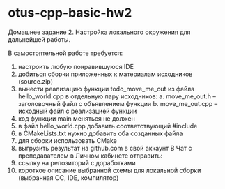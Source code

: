# otus-cpp-basic-hw2

Домашнее задание 2.
Настройка локального окружения для дальнейшей работы.

В самостоятельной работе требуется:
1. настроить любую понравившуюся IDE
2. добиться сборки приложенных к материалам исходников (source.zip)
3. вынести реализацию функции todo_move_me_out из файла hello_world.cpp в
отдельную пару исходников:
a. move_me_out.h – заголовочный файл с объявлением функции
b. move_me_out.cpp – исходный файл с реализацией функции
4. код функции main меняться не должен
5. в файл hello_world.cpp добавить соответствующий #include
6. в CMakeLists.txt нужно добавить оба созданных файла
7. для сборки использовать CMake
8. выгрузить результат на github.com в свой аккаунт
В Чат с преподавателем в Личном кабинете отправить:
1. ссылку на репозиторий с доработками
2. короткое описание выбранной схемы для локальной сборки (выбранная ОС, IDE,
компилятор)
